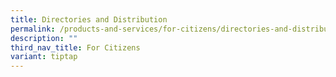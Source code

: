 ```yaml
---
title: Directories and Distribution
permalink: /products-and-services/for-citizens/directories-and-distribution/
description: ""
third_nav_title: For Citizens
variant: tiptap
---
```


